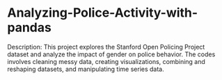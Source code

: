 # Analyzing-Police-Activity-with-pandas
Description: This project explores the Stanford Open Policing Project dataset and analyze the impact of gender on police behavior. The codes involves cleaning messy data, creating visualizations, combining and reshaping datasets, and manipulating time series data. 
